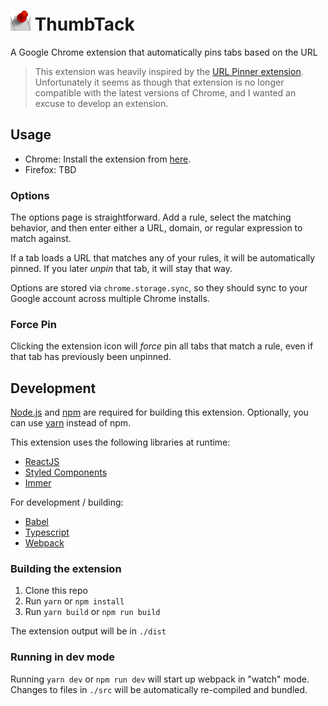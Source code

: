 # ![ThumbTack Icon](https://github.com/rossipedia/thumb-tack/raw/master/src/icon-32.png) ThumbTack

A Google Chrome extension that automatically pins tabs based on the URL

> This extension was heavily inspired by the [URL Pinner extension][1].
> Unfortunately it seems as though that extension is no longer compatible with
> the latest versions of Chrome, and I wanted an excuse to develop an extension.

## Usage

- Chrome: Install the extension from [here][2].
- Firefox: TBD

### Options

The options page is straightforward. Add a rule, select the matching behavior,
and then enter either a URL, domain, or regular expression to match against.

If a tab loads a URL that matches any of your rules, it will be automatically
pinned. If you later _unpin_ that tab, it will stay that way.

Options are stored via `chrome.storage.sync`, so they should sync to your Google
account across multiple Chrome installs.

### Force Pin

Clicking the extension icon will _force_ pin all tabs that match a rule,
even if that tab has previously been unpinned.

## Development

[Node.js](https://nodejs.org/en/) and [npm](https://www.npmjs.com) are required
for building this extension. Optionally, you can use [yarn](https://yarnpkg.com)
instead of npm.

This extension uses the following libraries at runtime:

- [ReactJS](https://reactjs.org)
- [Styled Components](https://www.styled-components.com/)
- [Immer](https://github.com/mweststrate/immer)

For development / building:

- [Babel](https://babeljs.io/)
- [Typescript](https://www.typescriptlang.org)
- [Webpack](https://webpack.js.org)

### Building the extension

1. Clone this repo
2. Run `yarn` or `npm install`
3. Run `yarn build` or `npm run build`

The extension output will be in `./dist`

### Running in dev mode

Running `yarn dev` or `npm run dev` will start up webpack in "watch" mode.
Changes to files in `./src` will be automatically re-compiled and bundled.

[1]: https://chrome.google.com/webstore/detail/url-pinner/lchefjdnocignejmkklgakfmnjhiimjh?utm_source=chrome-ntp-icon
[2]: https://chrome.google.com/webstore/detail/plkdbophokgibnhgphiamdpgamdcpcfc

